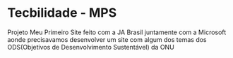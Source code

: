 # Tecbilidade - MPS
 Projeto Meu Primeiro Site feito com a JA Brasil juntamente com a Microsoft aonde precisavamos desenvolver um site com algum dos temas dos ODS(Objetivos de Desenvolvimento Sustentável) da ONU 
